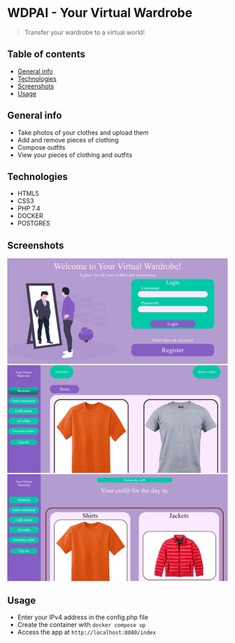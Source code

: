 # WDPAI - Your Virtual Wardrobe
> Transfer your wardrobe to a virtual world!

## Table of contents
* [General info](#general-info)
* [Technologies](#technologies)
* [Screenshots](#screenshots)
* [Usage](#general-info)

## General info
- Take photos of your clothes and upload them
- Add and remove pieces of clothing
- Compose outfits
- View your pieces of clothing and outfits

## Technologies 
- HTML5
- CSS3
- PHP 7.4
- DOCKER
- POSTGRES 

## Screenshots
![Login](./img/login.png)
![Wardrobe](./img/wardrobe.png)
![Randomizer](./img/randomizer.png)

## Usage
- Enter your IPv4 address in the config.php file
- Create the container with ```docker compose up```
- Access the app at ```http://localhost:8080/index```